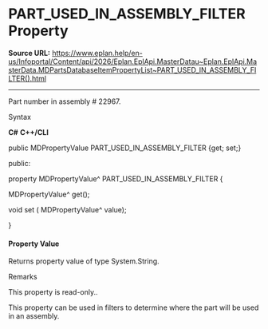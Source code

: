 # PART_USED_IN_ASSEMBLY_FILTER Property

**Source URL:** https://www.eplan.help/en-us/Infoportal/Content/api/2026/Eplan.EplApi.MasterDatau~Eplan.EplApi.MasterData.MDPartsDatabaseItemPropertyList~PART_USED_IN_ASSEMBLY_FILTER().html

---

Part number in assembly # 22967.

Syntax

**C#**
**C++/CLI**


public MDPropertyValue PART_USED_IN_ASSEMBLY_FILTER {get; set;}

public:

property MDPropertyValue^ PART_USED_IN_ASSEMBLY_FILTER {

   MDPropertyValue^ get();

   void set (    MDPropertyValue^ value);

}


#### Property Value

Returns property value of type System.String.

Remarks

This property is read-only..

This property can be used in filters to determine where the part will be used in an assembly.
